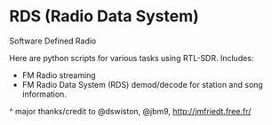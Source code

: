# RDS (Radio Data System)
Software Defined Radio

Here are python scripts for various tasks using RTL-SDR. 
Includes:
- FM Radio streaming
- FM Radio Data System (RDS) demod/decode for station and song information.

^ major thanks/credit to @dswiston, @jbm9, http://jmfriedt.free.fr/
  
  
